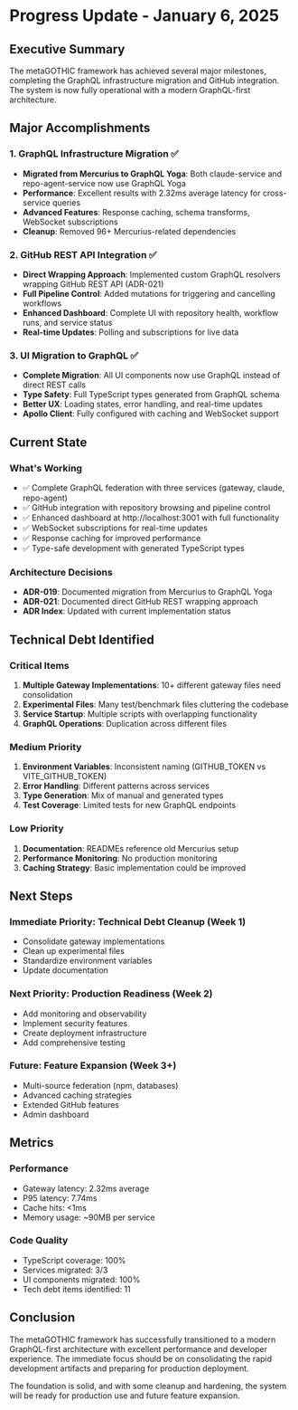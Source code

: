 # Progress Update - January 6, 2025

## Executive Summary

The metaGOTHIC framework has achieved several major milestones, completing the GraphQL infrastructure migration and GitHub integration. The system is now fully operational with a modern GraphQL-first architecture.

## Major Accomplishments

### 1. GraphQL Infrastructure Migration ✅
- **Migrated from Mercurius to GraphQL Yoga**: Both claude-service and repo-agent-service now use GraphQL Yoga
- **Performance**: Excellent results with 2.32ms average latency for cross-service queries
- **Advanced Features**: Response caching, schema transforms, WebSocket subscriptions
- **Cleanup**: Removed 96+ Mercurius-related dependencies

### 2. GitHub REST API Integration ✅
- **Direct Wrapping Approach**: Implemented custom GraphQL resolvers wrapping GitHub REST API (ADR-021)
- **Full Pipeline Control**: Added mutations for triggering and cancelling workflows
- **Enhanced Dashboard**: Complete UI with repository health, workflow runs, and service status
- **Real-time Updates**: Polling and subscriptions for live data

### 3. UI Migration to GraphQL ✅
- **Complete Migration**: All UI components now use GraphQL instead of direct REST calls
- **Type Safety**: Full TypeScript types generated from GraphQL schema
- **Better UX**: Loading states, error handling, and real-time updates
- **Apollo Client**: Fully configured with caching and WebSocket support

## Current State

### What's Working
- ✅ Complete GraphQL federation with three services (gateway, claude, repo-agent)
- ✅ GitHub integration with repository browsing and pipeline control
- ✅ Enhanced dashboard at http://localhost:3001 with full functionality
- ✅ WebSocket subscriptions for real-time updates
- ✅ Response caching for improved performance
- ✅ Type-safe development with generated TypeScript types

### Architecture Decisions
- **ADR-019**: Documented migration from Mercurius to GraphQL Yoga
- **ADR-021**: Documented direct GitHub REST wrapping approach
- **ADR Index**: Updated with current implementation status

## Technical Debt Identified

### Critical Items
1. **Multiple Gateway Implementations**: 10+ different gateway files need consolidation
2. **Experimental Files**: Many test/benchmark files cluttering the codebase
3. **Service Startup**: Multiple scripts with overlapping functionality
4. **GraphQL Operations**: Duplication across different files

### Medium Priority
1. **Environment Variables**: Inconsistent naming (GITHUB_TOKEN vs VITE_GITHUB_TOKEN)
2. **Error Handling**: Different patterns across services
3. **Type Generation**: Mix of manual and generated types
4. **Test Coverage**: Limited tests for new GraphQL endpoints

### Low Priority
1. **Documentation**: READMEs reference old Mercurius setup
2. **Performance Monitoring**: No production monitoring
3. **Caching Strategy**: Basic implementation could be improved

## Next Steps

### Immediate Priority: Technical Debt Cleanup (Week 1)
- Consolidate gateway implementations
- Clean up experimental files
- Standardize environment variables
- Update documentation

### Next Priority: Production Readiness (Week 2)
- Add monitoring and observability
- Implement security features
- Create deployment infrastructure
- Add comprehensive testing

### Future: Feature Expansion (Week 3+)
- Multi-source federation (npm, databases)
- Advanced caching strategies
- Extended GitHub features
- Admin dashboard

## Metrics

### Performance
- Gateway latency: 2.32ms average
- P95 latency: 7.74ms
- Cache hits: <1ms
- Memory usage: ~90MB per service

### Code Quality
- TypeScript coverage: 100%
- Services migrated: 3/3
- UI components migrated: 100%
- Tech debt items identified: 11

## Conclusion

The metaGOTHIC framework has successfully transitioned to a modern GraphQL-first architecture with excellent performance and developer experience. The immediate focus should be on consolidating the rapid development artifacts and preparing for production deployment.

The foundation is solid, and with some cleanup and hardening, the system will be ready for production use and future feature expansion.